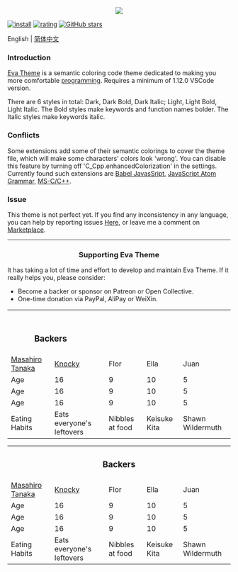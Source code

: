 <p align="center"><img src="https://tva1.sinaimg.cn/large/007jMFbEgy1gieydd8fboj33fg1mc1kx.jpg" referrerpolicy="no-referrer"></p>

[![install](https://vsmarketplacebadge.apphb.com/installs/fisheva.eva-theme.svg?style=flat-flat)](https://marketplace.visualstudio.com/items?itemName=fisheva.eva-theme) [![rating](https://vsmarketplacebadge.apphb.com/rating-short/fisheva.eva-theme.svg?style=flat)](https://marketplace.visualstudio.com/items/fisheva.eva-theme) [![GitHub stars](https://img.shields.io/github/stars/fisheva/eva-theme.svg?style=social&label=Star&maxAge=2592000)](https://github.com/fisheva/eva-theme)

English | <a title="切换到中文README" href="https://github.com/fisheva/Eva-Theme/blob/master/documents/README_CN.md" target="_blank">简体中文</a>

### Introduction

<a title="Go to the marketplace of Eva Theme from Github." href="https://marketplace.visualstudio.com/items?itemName=fisheva.eva-theme" target="_blank">Eva Theme</a> is a semantic coloring code theme dedicated to making you more comfortable <a title="To see those programming languages that Eva Theme has provided semantic coloring." href="https://github.com/fisheva/Eva-Theme/blob/master/documents/languages.md" target="_blank">programming</a>. Requires a minimum of 1.12.0 VSCode version.

There are 6 styles in total: Dark, Dark Bold, Dark Italic; Light, Light Bold, Light Italic. The Bold styles make keywords and function names bolder. The Italic styles make keywords italic.

### Conflicts

Some extensions add some of their semantic colorings to cover the theme file, which will make some characters' colors look 'wrong'. You can disable this feature by turning off 'C_Cpp.enhancedColorization' in the settings. Currently found such extensions are <a href="https://marketplace.visualstudio.com/items?itemName=mgmcdermott.vscode-language-babel" target="_blank">Babel JavasSript</a>, <a href="https://marketplace.visualstudio.com/items?itemName=ms-vscode.js-atom-grammar" target="_blank">JavaScript Atom Grammar</a>, <a href="https://marketplace.visualstudio.com/items?itemName=ms-vscode.cpptools" target="_blank">MS-C/C++</a>.

### Issue

This theme is not perfect yet. If you find any inconsistency in any language, you can help by reporting issues <a href="https://github.com/fisheva/Eva-Theme/issues" target="_blank">Here</a>, or leave me a comment on <a href="https://marketplace.visualstudio.com/items?itemName=fisheva.eva-theme&ssr=false#review-details" target="_blank">Marketplace</a>.

---

<h3 align="center">Supporting Eva Theme</h3>

It has taking a lot of time and effort to develop and maintain Eva Theme. If it really helps you, please consider:

- Become a backer or sponsor on Patreon or Open Collective.
- One-time donation via PayPal, AliPay or WeiXin.

<!-- <h3 align="center">Backers</h3> -->


<table>
    <tr>
      <th colspan="5"><h3>&ensp;&#12288;&#12288;&#12288;&#12288;&#12288;&#12288;&#12288;&#12288;&#12288;&#12288;&#12288;&#12288;&#12288;&#12288;&#12288;&#12288;Backers&#12288;&#12288;&#12288;&#12288;&#12288;&#12288;&#12288;&#12288;&#12288;&#12288;&#12288;&#12288;&#12288;&#12288;&#12288;&#12288;&ensp;</h3></th>
    </tr>
    <tr></tr>
    <tr>
      <td><a href="https://bbs.csdn.net/topics/350228111" target="_blank">Masahiro Tanaka</a></td>
      <td><a href="" target="_blank">Knocky</a></td>
      <td>Flor</td>
      <td>Ella</td>
      <td>Juan</td>
    </tr>
    <tr></tr>
    <tr>
      <td>Age</td>
      <td>16</td>
      <td>9</td>
      <td>10</td>
      <td>5</td>
    </tr>
    <tr></tr>
    <tr>
      <td>Age</td>
      <td>16</td>
      <td>9</td>
      <td>10</td>
      <td>5</td>
    </tr>
    <tr></tr>
    <tr>
      <td>Age</td>
      <td>16</td>
      <td>9</td>
      <td>10</td>
      <td>5</td>
    </tr>
    <tr></tr>
    <tr>
      <td>Eating Habits</td>
      <td>Eats everyone's leftovers</td>
      <td>Nibbles at food</td>
      <td>Keisuke Kita</td>
      <td>Shawn Wildermuth</td>
    </tr>
</table>

<table>
    <tr>
      <th colspan="5"><h3>Backers</h3></th>
    </tr>
    <tr></tr>
    <tr>
      <td><a href="https://bbs.csdn.net/topics/350228111" target="_blank">Masahiro Tanaka</a></td>
      <td><a href="" target="_blank">Knocky</a></td>
      <td>Flor</td>
      <td>Ella</td>
      <td>Juan</td>
    </tr>
    <tr></tr>
    <tr>
      <td>Age</td>
      <td>16</td>
      <td>9</td>
      <td>10</td>
      <td>5</td>
    </tr>
    <tr></tr>
    <tr>
      <td>Age</td>
      <td>16</td>
      <td>9</td>
      <td>10</td>
      <td>5</td>
    </tr>
    <tr></tr>
    <tr>
      <td>Age</td>
      <td>16</td>
      <td>9</td>
      <td>10</td>
      <td>5</td>
    </tr>
    <tr></tr>
    <tr>
      <td>Eating Habits</td>
      <td>Eats everyone's leftovers</td>
      <td>Nibbles at food</td>
      <td>Keisuke Kita</td>
      <td>Shawn Wildermuth</td>
    </tr>
</table>

<!--
- Victor Tolbert
- username 
- Luiz 
- James J. Ye
- Barbara Liau
- Asaf Yishai
- Matsumoto Takamasa
- Guy Gavergun
- Matt Jones
- Niannian Modisette
- Bernhard E. Reiter
- Zoran Knezevic
- Jon Hobbs-Smith
- Pierre Vanhulst
- Haim Yulzari
- Anthony Estebe
- Jim Raden
- IMGNRY 
- Guilherme S L de Souza
- Tyler 
- Jordan Oroshiba
- Joe Gregory
- Marcos Moura
- Eric 
- Jere Sjöroos
- Wakana Seki
- Donald Fischer
- David Ang
- Oskar Lindgren
- Jaeyoung Lee
- David Kaplan
- Philip John Basile
- Matt Sencenbaugh
- Chris Calo
- Juan Bermudez
- Hannes Kochniß
- Daniel Mattingley
- Elon Hung
- Andrew Willis
- Yusuke Kawabata
- 龙腾道 
- Peter Matkovsky
- Nick Dandakis
- Pierre Lebrun
- Ryan Brewer
- Bichinger Software & Consulting
- Alfonso Herrera
- Afif Sohaili
- Riki Fridrich
- Diana Bergholz
- 琚致远 
- Parham Saidi
- Allan McKernan
- Roy Segall
- Abhay 
- Nobuhide Esaki
- Thomas Wiedemann
- Santi Sanchez Canals
- lucien144 
- Evgeny Zislis
- Zeth Odderskov
- Kirill Tyurin
- Jules 
- Sunny Yuen
- wickedwei 
- Dennis Zanetti
- Faizal Andyka
- Aleksander Figiel -->
